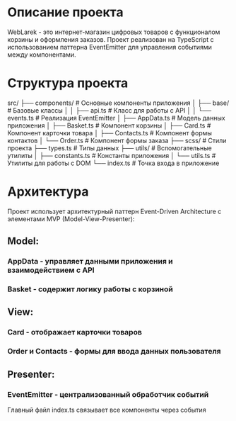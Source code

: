 # Описание проекта
WebLarek - это интернет-магазин цифровых товаров с функционалом корзины и оформления заказов. Проект реализован на TypeScript с использованием паттерна EventEmitter для управления событиями между компонентами.

# Структура проекта
src/
├── components/          # Основные компоненты приложения
│   ├── base/            # Базовые классы
│   │   ├── api.ts       # Класс для работы с API
│   │   └── events.ts    # Реализация EventEmitter
│   ├── AppData.ts       # Модель данных приложения
│   ├── Basket.ts        # Компонент корзины
│   ├── Card.ts          # Компонент карточки товара
│   ├── Contacts.ts      # Компонент формы контактов
│   └── Order.ts         # Компонент формы заказа
├── scss/                # Стили проекта
├── types.ts             # Типы данных
├── utils/               # Вспомогательные утилиты
│   ├── constants.ts     # Константы приложения
│   └── utils.ts         # Утилиты для работы с DOM
└── index.ts             # Точка входа в приложение

# Архитектура
Проект использует архитектурный паттерн Event-Driven Architecture с элементами MVP (Model-View-Presenter):
## Model:
### AppData - управляет данными приложения и взаимодействием с API
### Basket - содержит логику работы с корзиной

## View:
### Card - отображает карточки товаров
### Order и Contacts - формы для ввода данных пользователя

## Presenter:
### EventEmitter - централизованный обработчик событий
Главный файл index.ts связывает все компоненты через события
